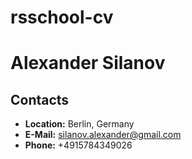 # rsschool-cv

# Alexander Silanov

## Contacts

* **Location:** Berlin, Germany
* **E-Mail:** silanov.alexander@gmail.com
* **Phone:** +4915784349026